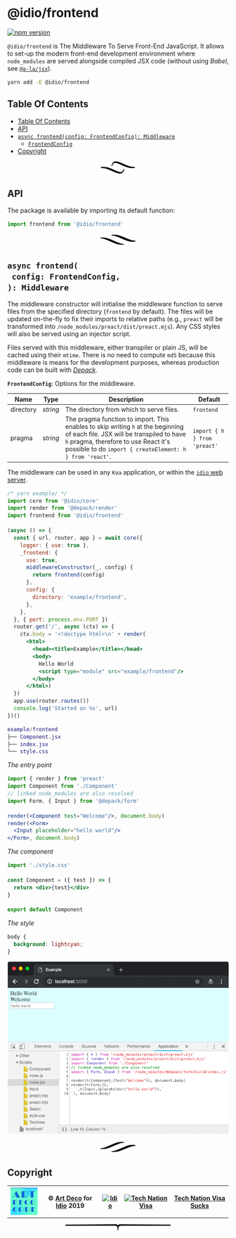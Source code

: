 # @idio/frontend

[![npm version](https://badge.fury.io/js/%40idio%2Ffrontend.svg)](https://npmjs.org/package/@idio/frontend)

`@idio/frontend` is The Middleware To Serve Front-End JavaScript. It allows to set-up the modern front-end development environment where `node_modules` are served alongside compiled JSX code (without using _Babel_, see [`@a-la/jsx`](https://github.com/a-la/jsx)).

```sh
yarn add -E @idio/frontend
```

## Table Of Contents

- [Table Of Contents](#table-of-contents)
- [API](#api)
- [`async frontend(config: FrontendConfig): Middleware`](#async-frontendconfig-frontendconfig-middleware)
  * [`FrontendConfig`](#type-frontendconfig)
- [Copyright](#copyright)

<p align="center"><a href="#table-of-contents"><img src=".documentary/section-breaks/0.svg?sanitize=true"></a></p>

## API

The package is available by importing its default function:

```js
import frontend from '@idio/frontend'
```

<p align="center"><a href="#table-of-contents"><img src=".documentary/section-breaks/1.svg?sanitize=true"></a></p>

## `async frontend(`<br/>&nbsp;&nbsp;`config: FrontendConfig,`<br/>`): Middleware`

The middleware constructor will initialise the middleware function to serve files from the specified directory (`frontend` by default). The files will be updated on-the-fly to fix their imports to relative paths (e.g., `preact` will be transformed into `/node_modules/preact/dist/preact.mjs`). Any CSS styles will also be served using an injector script.

Files served with this middleware, either transpiler or plain JS, will be cached using their `mtime`. There is no need to compute `md5` because this middleware is means for the development purposes, whereas production code can be built with [_Depack_](https://artdecocode.com/depack/).

__<a name="type-frontendconfig">`FrontendConfig`</a>__: Options for the middleware.

|   Name    |   Type   |                                                                                                           Description                                                                                                            |           Default            |
| --------- | -------- | -------------------------------------------------------------------------------------------------------------------------------------------------------------------------------------------------------------------------------- | ---------------------------- |
| directory | _string_ | The directory from which to serve files.                                                                                                                                                                                         | `frontend`                   |
| pragma    | _string_ | The pragma function to import. This enables to skip writing `h` at the beginning of each file. JSX will be transpiled to have `h` pragma, therefore to use React it's possible to do `import { createElement: h } from 'react'`. | `import { h } from 'preact'` |

The middleware can be used in any `Koa` application, or within the [`idio` web server](https://idio.cc).

```jsx
/* yarn example/ */
import core from '@idio/core'
import render from '@depack/render'
import frontend from '@idio/frontend'

(async () => {
  const { url, router, app } = await core({
    logger: { use: true },
    _frontend: {
      use: true,
      middlewareConstructor(_, config) {
        return frontend(config)
      },
      config: {
        directory: 'example/frontend',
      },
    },
  }, { port: process.env.PORT })
  router.get('/', async (ctx) => {
    ctx.body = '<!doctype html>\n' + render(
      <html>
        <head><title>Example</title></head>
        <body>
          Hello World
          <script type="module" src="example/frontend"/>
        </body>
      </html>)
  })
  app.use(router.routes())
  console.log('Started on %s', url)
})()
```

```m
example/frontend
├── Component.jsx
├── index.jsx
└── style.css
```

*The entry point*

```jsx
import { render } from 'preact'
import Component from './Component'
// linked node_modules are also resolved
import Form, { Input } from '@depack/form'

render(<Component test="Welcome"/>, document.body)
render(<Form>
  <Input placeholder="hello world"/>
</Form>, document.body)
```

*The component*

```jsx
import './style.css'

const Component = ({ test }) => {
  return <div>{test}</div>
}

export default Component
```

*The style*

```css
body {
  background: lightcyan;
}
```

![Chrome Example](docs/Example1.gif)

<p align="center"><a href="#table-of-contents"><img src=".documentary/section-breaks/2.svg?sanitize=true"></a></p>

## Copyright

<table>
  <tr>
    <th>
      <a href="https://artd.eco">
        <img src="https://raw.githubusercontent.com/wrote/wrote/master/images/artdeco.png" alt="Art Deco" />
      </a>
    </th>
    <th>© <a href="https://artd.eco">Art Deco</a> for <a href="https://idio.cc">Idio</a> 2019</th>
    <th>
      <a href="https://idio.cc">
        <img src="https://avatars3.githubusercontent.com/u/40834161?s=100" width="100" alt="Idio" />
      </a>
    </th>
    <th>
      <a href="https://www.technation.sucks" title="Tech Nation Visa">
        <img src="https://raw.githubusercontent.com/artdecoweb/www.technation.sucks/master/anim.gif"
          alt="Tech Nation Visa" />
      </a>
    </th>
    <th><a href="https://www.technation.sucks">Tech Nation Visa Sucks</a></th>
  </tr>
</table>

<p align="center"><a href="#table-of-contents"><img src=".documentary/section-breaks/-1.svg?sanitize=true"></a></p>